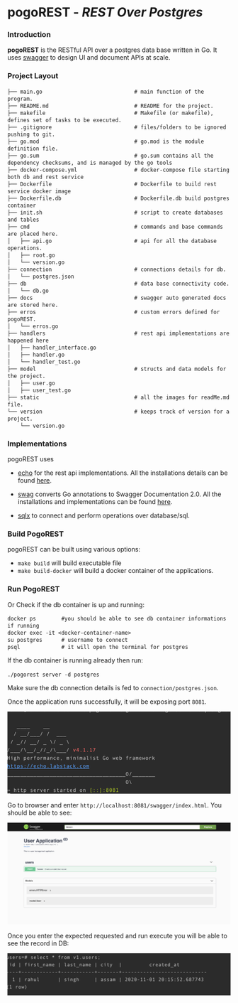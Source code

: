 # pogoREST - _REST Over Postgres_

### Introduction 

**pogoREST** is the RESTful API over a postgres data base written in Go. It uses [swagger](https://swagger.io/) to design UI and document APIs at scale.

### Project Layout

```
├── main.go                             # main function of the program.
├── README.md                           # README for the project.
├── makefile                            # Makefile (or makefile), defines set of tasks to be executed.
├── .gitignore                          # files/folders to be ignored pushing to git.
├── go.mod                              # go.mod is the module definition file.
├── go.sum                              # go.sum contains all the dependency checksums, and is managed by the go tools
├── docker-compose.yml                  # docker-compose file starting both db and rest service
├── Dockerfile                          # Dockerfile to build rest service docker image
├── Dockerfile.db                       # Dockerfile.db build postgres container
├── init.sh                             # script to create databases and tables
├── cmd                                 # commands and base commands are placed here.
│   ├── api.go                          # api for all the database operations.
│   ├── root.go
│   └── version.go
├── connection                          # connections details for db.
│   └── postgres.json
├── db                                  # data base connectivity code.
│   └── db.go                   
├── docs                                # swagger auto generated docs are stored here.
├── erros                               # custom errors defined for pogoREST.
│   └── erros.go
├── handlers                            # rest api implementations are happened here
│   ├── handler_interface.go
│   ├── handler.go
│   └── handler_test.go
├── model                               # structs and data models for the project.
│   ├── user.go
│   ├── user_test.go
├── static                              # all the images for readMe.md file.
└── version                             # keeps track of version for a project. 
    └── version.go
```

### Implementations

pogoREST uses
 
- [echo](https://github.com/labstack/echo) for the rest api implementations. All the installations details can be found
[here](https://github.com/labstack/echo#installation).

- [swag](https://github.com/swaggo/swag) converts Go annotations to Swagger Documentation 2.0. All the installations and 
implementations can be found [here](https://github.com/swaggo/swag#getting-started).

- [sqlx](https://github.com/jmoiron/sqlx) to connect and perform operations over database/sql.


### Build PogoREST

pogoREST can be built using various options:

- `make build` will build executable file
- `make build-docker` will build a docker container of the applications.

### Run PogoREST

Or Check if the db container is up and running:

```
docker ps        #you should be able to see db container informations if running
docker exec -it <docker-container-name>
su postgres      # username to connect
psql             # it will open the terminal for postgres
```

If the db container is running already then run:

`./pogorest server -d postgres`

Make sure the db connection details is fed to `connection/postgres.json`.

Once the application runs successfully, it will be exposing port `8081`.

![echo](static/echo-service.png)


Go to browser and enter `http://localhost:8081/swagger/index.html`. You should be able to see:

![swagger](static/swagger.png)

Once you enter the expected requested and run execute you will be able to see the record in DB:

![postgres](static/postgres-db.png)


 